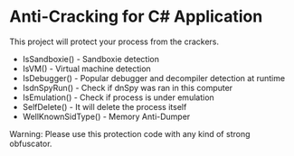 # Anti-Cracking for C# Application

This project will protect your process from the crackers.

- IsSandboxie() - Sandboxie detection
- IsVM() - Virtual machine detection
- IsDebugger() - Popular debugger and decompiler detection at runtime
- IsdnSpyRun() - Check if dnSpy was ran in this computer
- IsEmulation() - Check if process is under emulation
- SelfDelete() - It will delete the process itself
- WellKnownSidType() - Memory Anti-Dumper

Warning: Please use this protection code with any kind of strong obfuscator.
